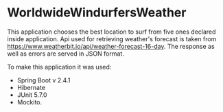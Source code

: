 # WorldwideWindurfersWeather
This application chooses the best location to surf from five ones declared inside application. Api used for retrieving weather's forecast is taken from https://www.weatherbit.io/api/weather-forecast-16-day. The response as well as errors are served in JSON format.

To make this application it was used:

- Spring Boot v 2.4.1
- Hibernate
- JUnit 5.7.0
- Mockito.
